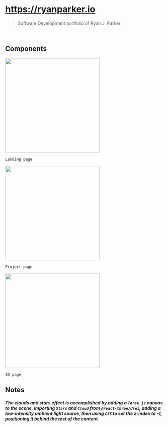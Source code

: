 # https://ryanparker.io
> Software Development portfolio of Ryan J. Parker
<p>&nbsp;</p>

## Components
<div align="left" padding="20px">
<img src="https://user-images.githubusercontent.com/107072854/228451387-4d752b01-9d31-4f17-8ae9-271cc8a08a0e.png" height="300px" width="auto"/>
<p><code>Landing page</code></p>
</div>

<div align="left">
<img src="https://user-images.githubusercontent.com/107072854/228451404-95b4ad06-1038-46c2-8f45-6ec868312b4a.png" height="300px" width="auto"/>
<p><code>Project page</code></p>
</div>

<div align="left">
<img src="https://user-images.githubusercontent.com/107072854/228451371-7fc9c52e-1c7d-4b7f-9514-1545c0f613c2.png" height="300px" width="auto"/>
<p><code>3D page</code></p>
</div>

## Notes
<h5 align="left">
    The clouds and stars effect is accomplished by adding a 
    <code>Three.js</code> 
    canvas to the scene, importing 
    <code>Stars</code> and 
    <code>Cloud</code> from 
    <code>@react-three/drei</code>, 
    adding a low-intensity ambient light source, then using 
    <code>CSS</code> 
    to set the z-index to -1, positioning it behind the rest of the content.
</h5>


